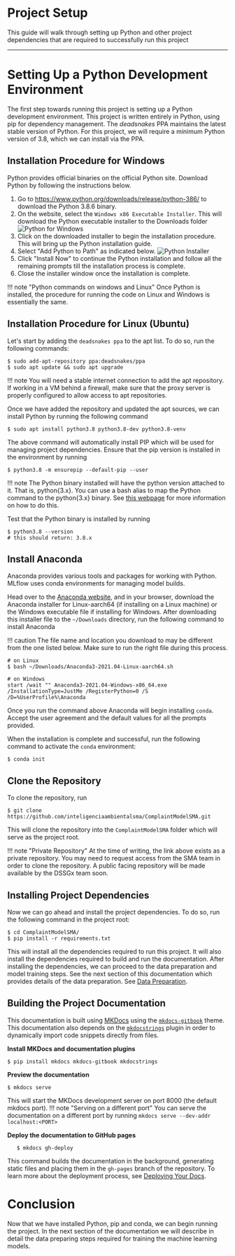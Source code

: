 # Project Setup
This guide will walk through setting up Python and other project dependencies that are required to successfully run this project
<hr>

# Setting Up a Python Development Environment
The first step towards running this project is setting up a Python development environment. This project is written entirely in Python, using pip for dependency management. The *deadsnakes* PPA maintains the latest stable version of Python. For this project, we will require a minimum Python version of 3.8, which we can install via the PPA.

## Installation Procedure for Windows
Python provides official binaries on the official Python site. Download Python by following the instructions below.

1. Go to https://www.python.org/downloads/release/python-386/ to download the Python 3.8.6 binary.
2. On the website, select the `Windows x86 Executable Installer`. This will download the Python executable installer to the Downloads folder
   ![Python for Windows](../assets/images/python-windows-binary.png)
3. Click on the downloaded installer to begin the installation procedure. This will bring up the Python installation guide. 
4. Select "Add Python to Path" as indicated below.
    ![Python Installer](../assets/images/python-installation.png)
5. Click "Install Now" to continue the Python installation and follow all the remaining prompts till the installation process is complete.
6. Close the installer window once the installation is complete.

!!! note "Python commands on windows and Linux"
    Once Python is installed, the procedure for running the code on Linux and Windows is essentially the same.

## Installation Procedure for Linux (Ubuntu)
Let's start by adding the `deadsnakes ppa` to the apt list. To do so, run the following commands:

```shell
$ sudo add-apt-repository ppa:deadsnakes/ppa
$ sudo apt update && sudo apt upgrade
```

!!! note
    You will need a stable internet connection to add the apt repository. If working in a VM behind a firewall, make sure that the proxy server is properly configured to allow access to apt repositories. 

Once we have added the repository and updated the apt sources, we can install Python by running the following command

``` shell
$ sudo apt install python3.8 python3.8-dev python3.8-venv
```
The above command will automatically install PIP which will be used for managing project dependencies. Ensure that the pip version is installed in the environment by running

```shell
$ python3.8 -m ensurepip --default-pip --user
```

!!! note
    The Python binary installed will have the python version attached to it. That is, python{3.x}. You can use a bash alias to map the Python command to the python{3.x} binary. See [this webpage](https://askubuntu.com/questions/320996/how-to-make-python-program-command-execute-python-3) for more information on how to do this.

Test that the Python binary is installed by running

```shell
$ python3.8 --version
# this should return: 3.8.x
```
## Install Anaconda
Anaconda provides various tools and packages for working with Python. MLflow uses conda environments for managing model builds.

Head over to the [Anaconda website](https://repo.anaconda.com/archive/), and in your browser, download the Anaconda installer for Linux-aarch64 (if installing on a Linux machine) or the Windows executable file if installing for Windows. After downloading this installer file to the `~/Downloads` directory, run the following command to install Anaconda

!!! caution
    The file name and location you download to may be different from the one listed below. Make sure to run the right file during this process.

```shell
# on Linux
$ bash ~/Downloads/Anaconda3-2021.04-Linux-aarch64.sh

# on Windows
start /wait "" Anaconda3-2021.04-Windows-x86_64.exe /InstallationType=JustMe /RegisterPython=0 /S /D=%UserProfile%\Anaconda

```
Once you run the command above Anaconda will begin installing `conda`. Accept the user agreement and the default values for all the prompts provided. 

When the installation is complete and successful, run the following command to activate the `conda` environment:
```shell
$ conda init
```
## Clone the Repository
To clone the repository, run
```shell
$ git clone https://github.com/inteligenciaambientalsma/ComplaintModelSMA.git
```
This will clone the repository into the `ComplaintModelSMA` folder which will serve as the project root.

!!! note "Private Repository"
    At the time of writing, the link above exists as a private repository. You may need to request access from the SMA
    team in order to clone the repository. A public facing repository will be made available by the DSSGx team soon.

## Installing Project Dependencies
Now we can go ahead and install the project dependencies. To do so, run the following command in the project root:

```shell
$ cd ComplaintModelSMA/
$ pip install -r requirements.txt
```
This will install all the dependencies required to run this project. It will also install the dependencies required to build and run the documentation. After installing the dependencies, we can proceed to the data preparation and model training steps. See the next section of this documentation which provides details of the data preparation. See [Data Preparation](../set-up/preparing-the-data).

## Building the Project Documentation
This documentation is built using [MKDocs](https://www.mkdocs.org/) using the [`mkdocs-gitbook`](https://lramage.gitlab.io/mkdocs-gitbook-theme/) theme. This documentation also depends on the [`mkdocstrings`](https://github.com/mkdocstrings/mkdocstrings) plugin in order to dynamically import code snippets directly from files.

**Install MKDocs and documentation plugins**
```shell
$ pip install mkdocs mkdocs-gitbook mkdocstrings
```

**Preview the documentation**
```shell
$ mkdocs serve
```
This will start the MKDocs development server on port 8000 (the default mkdocs port).
!!! note "Serving on a different port"
    You can serve the documentation on a different port by running
    `mkdocs serve --dev-addr localhost:<PORT>`

**Deploy the documentation to GitHub pages**
```shell
   $ mkdocs gh-deploy
```
   This command builds the documentation in the background, generating static files and placing them in the `gh-pages` branch of the repository. To learn more about the deployment process, see [Deploying Your Docs](https://www.mkdocs.org/user-guide/deploying-your-docs/).

# Conclusion
Now that we have installed Python, pip and conda, we can begin running the project. In the next section of the documentation we will describe in detail the data preparing steps required for training the machine learning models.
